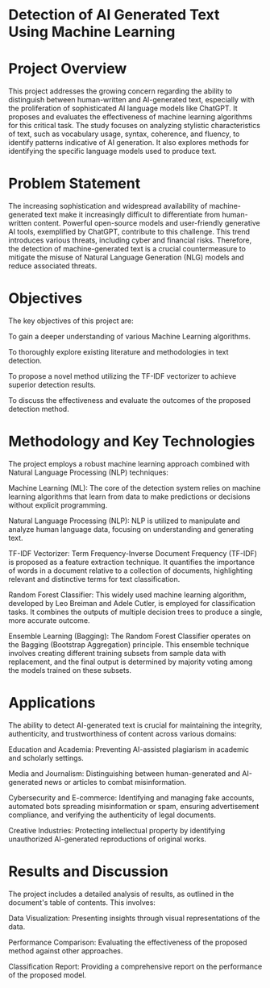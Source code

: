 # Detection of AI Generated Text Using Machine Learning
# Project Overview
This project addresses the growing concern regarding the ability to distinguish between human-written and AI-generated text, especially with the proliferation of sophisticated AI language models like ChatGPT. It proposes and evaluates the effectiveness of machine learning algorithms for this critical task. The study focuses on analyzing stylistic characteristics of text, such as vocabulary usage, syntax, coherence, and fluency, to identify patterns indicative of AI generation. It also explores methods for identifying the specific language models used to produce text.


# Problem Statement
The increasing sophistication and widespread availability of machine-generated text make it increasingly difficult to differentiate from human-written content. Powerful open-source models and user-friendly generative AI tools, exemplified by ChatGPT, contribute to this challenge. This trend introduces various threats, including cyber and financial risks. Therefore, the detection of machine-generated text is a crucial countermeasure to mitigate the misuse of Natural Language Generation (NLG) models and reduce associated threats.


# Objectives
The key objectives of this project are:

To gain a deeper understanding of various Machine Learning algorithms.

To thoroughly explore existing literature and methodologies in text detection.

To propose a novel method utilizing the TF-IDF vectorizer to achieve superior detection results.



To discuss the effectiveness and evaluate the outcomes of the proposed detection method.

# Methodology and Key Technologies
The project employs a robust machine learning approach combined with Natural Language Processing (NLP) techniques:


Machine Learning (ML): The core of the detection system relies on machine learning algorithms that learn from data to make predictions or decisions without explicit programming.





Natural Language Processing (NLP): NLP is utilized to manipulate and analyze human language data, focusing on understanding and generating text.


TF-IDF Vectorizer: Term Frequency-Inverse Document Frequency (TF-IDF) is proposed as a feature extraction technique. It quantifies the importance of words in a document relative to a collection of documents, highlighting relevant and distinctive terms for text classification.



Random Forest Classifier: This widely used machine learning algorithm, developed by Leo Breiman and Adele Cutler, is employed for classification tasks. It combines the outputs of multiple decision trees to produce a single, more accurate outcome.

Ensemble Learning (Bagging): The Random Forest Classifier operates on the Bagging (Bootstrap Aggregation) principle. This ensemble technique involves creating different training subsets from sample data with replacement, and the final output is determined by majority voting among the models trained on these subsets.


# Applications
The ability to detect AI-generated text is crucial for maintaining the integrity, authenticity, and trustworthiness of content across various domains:


Education and Academia: Preventing AI-assisted plagiarism in academic and scholarly settings.

Media and Journalism: Distinguishing between human-generated and AI-generated news or articles to combat misinformation.


Cybersecurity and E-commerce: Identifying and managing fake accounts, automated bots spreading misinformation or spam, ensuring advertisement compliance, and verifying the authenticity of legal documents.


Creative Industries: Protecting intellectual property by identifying unauthorized AI-generated reproductions of original works.

# Results and Discussion
The project includes a detailed analysis of results, as outlined in the document's table of contents. This involves:



Data Visualization: Presenting insights through visual representations of the data.



Performance Comparison: Evaluating the effectiveness of the proposed method against other approaches.



Classification Report: Providing a comprehensive report on the performance of the proposed model.
